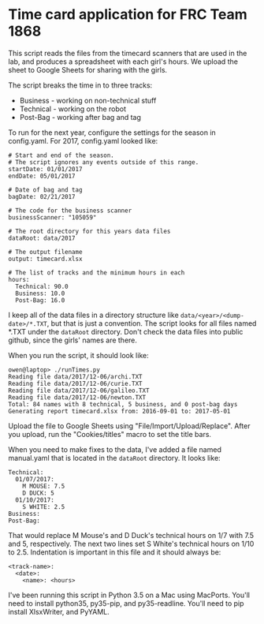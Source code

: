 # Time card application for FRC Team 1868

This script reads the files from the timecard scanners that are used in
the lab, and produces a spreadsheet with each girl's hours. We upload the
sheet to Google Sheets for sharing with the girls.

The script breaks the time in to three tracks:
* Business - working on non-technical stuff
* Technical - working on the robot
* Post-Bag - working after bag and tag

To run for the next year, configure the settings for the season in
config.yaml. For 2017, config.yaml looked like:

    # Start and end of the season.
    # The script ignores any events outside of this range.
    startDate: 01/01/2017
    endDate: 05/01/2017
    
    # Date of bag and tag
    bagDate: 02/21/2017
    
    # The code for the business scanner
    businessScanner: "105059"
    
    # The root directory for this years data files
    dataRoot: data/2017

    # The output filename
    output: timecard.xlsx

    # The list of tracks and the minimum hours in each
    hours:
      Technical: 90.0
      Business: 10.0
      Post-Bag: 16.0

I keep all of the data files in a directory structure like
`data/<year>/<dump-date>/*.TXT`, but that is just a convention. The
script looks for all files named *.TXT under the `dataRoot`
directory. Don't check the data files into public github, since the
girls' names are there.

When you run the script, it should look like:

    owen@laptop> ./runTimes.py
    Reading file data/2017/12-06/archi.TXT
    Reading file data/2017/12-06/curie.TXT
    Reading file data/2017/12-06/galileo.TXT
    Reading file data/2017/12-06/newton.TXT
    Total: 84 names with 8 technical, 5 business, and 0 post-bag days
    Generating report timecard.xlsx from: 2016-09-01 to: 2017-05-01

Upload the file to Google Sheets using "File/Import/Upload/Replace".
After you upload, run the "Cookies/titles" macro to set the title bars.

When you need to make fixes to the data, I've added a file named
manual.yaml that is located in the `dataRoot` directory. It looks like:

    Technical:
      01/07/2017:
        M MOUSE: 7.5
        D DUCK: 5
      01/10/2017:
        S WHITE: 2.5
    Business:
    Post-Bag:

That would replace M Mouse's and D Duck's technical hours on 1/7 with
7.5 and 5, respectively. The next two lines set S White's technical
hours on 1/10 to 2.5. Indentation is important in this file and it
should always be:

    <track-name>:
      <date>:
        <name>: <hours>

I've been running this script in Python 3.5 on a Mac using MacPorts.
You'll need to install python35, py35-pip, and py35-readline.
You'll need to pip install XlsxWriter, and PyYAML.
